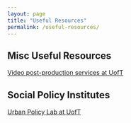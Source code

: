 ```yaml
---
layout: page
title: "Useful Resources"
permalink: /useful-resources/
---
```


## Misc Useful Resources

[Video post-production services at UofT](http://sites.utoronto.ca/ic/mediaproduction/production.html)

## Social Policy Institutes

[Urban Policy Lab at UofT](https://urbanpolicylab.ca/)
